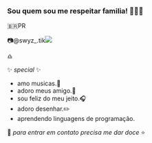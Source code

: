 ### Sou quem sou me respeitar familia! 💙🎵🐚

🇧🇷PR

📷@swyz_.tik[![](https://img.shields.io/badge/Instagram-E4405F?style=for-the-badge&logo=instagram&logoColor=white)](https://www.instagram.com/swyz_.tik/)

♎

✨ _special_ ✨ 
- amo musicas.🎵
- adoro meus amigo.📱
- sou feliz do meu jeito.🎧
- adoro desenhar.✏️
- aprendendo linguagens de programação.

🌠 _para entrar em contato precisa me dar doce_ ⭐
